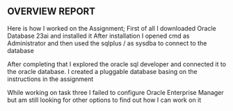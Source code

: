 ## OVERVIEW REPORT
Here is how I worked on the Assignment;
First of all I downloaded Oracle Database 23ai and installed it
After installation I opened cmd as Administrator and then used the sqlplus / as sysdba to connect to the database

After completing that I explored the oracle sql developer and connected it to the oracle database. I created a pluggable database basing on the instructions in the assignment

While working on task three I failed to configure Oracle Enterprise Manager but am still looking for other options to find out how I can work on it
